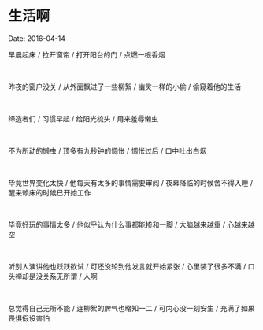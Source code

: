 # 生活啊

Date: 2016-04-14

早晨起床 / 拉开窗帘 / 打开阳台的门 / 点燃一根香烟

<br>

昨夜的窗户没关 / 从外面飘进了一些柳絮 / 幽灵一样的小偷 / 偷窥着他的生活

<br>

缔造者们 / 习惯早起 / 给阳光梳头 / 用来羞辱懒虫

<br>

不为所动的懒虫 / 顶多有九秒钟的惆怅 / 惆怅过后 / 口中吐出白烟

<br>

毕竟世界变化太快 / 他每天有太多的事情需要审阅 / 夜幕降临的时候舍不得入睡 / 醒来赖床的时候已开始工作

<br>

毕竟好玩的事情太多 / 他似乎认为什么事都能掺和一脚 / 大脑越来越重 / 心越来越空

<br>

听别人演讲他也跃跃欲试 / 可还没轮到他发言就开始紧张 / 心里装了很多不满 / 口头禅却是没关系无所谓 / 人啊

<br>

总觉得自己无所不能 / 连柳絮的脾气也略知一二 / 可内心没一刻安生 / 充满了如果畏惧假设害怕